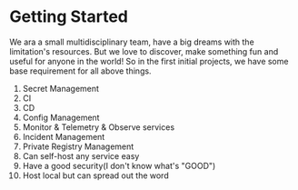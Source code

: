 # Getting Started

We ara a small multidisciplinary team, have a big dreams with the limitation's resources. But we love to discover, make something fun and useful for
anyone in the world! So in the first initial projects, we have some base requirement for all above things.

1. Secret Management
2. CI
3. CD
4. Config Management
5. Monitor & Telemetry & Observe services
6. Incident Management
7. Private Registry Management
8. Can self-host any service easy
9. Have a good security(I don't know what's "GOOD")
10. Host local but can spread out the word
